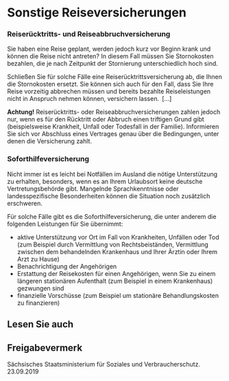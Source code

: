 # Sonstige Reiseversicherungen

### Reiserücktritts- und Reiseabbruchversicherung

Sie haben eine Reise geplant, werden jedoch kurz vor Beginn krank und können die Reise nicht antreten? In diesem Fall müssen Sie Stornokosten bezahlen, die je nach Zeitpunkt der Stornierung unterschiedlich hoch sind.

Schließen Sie für solche Fälle eine Reiserücktrittsversicherung ab, die Ihnen die Stornokosten ersetzt. Sie können sich auch für den Fall, dass Sie Ihre Reise vorzeitig abbrechen müssen und bereits bezahlte Reiseleistungen nicht in Anspruch nehmen können, versichern lassen. [...]

**Achtung!** Reiserücktritts- oder Reiseabbruchversicherungen zahlen jedoch nur, wenn es für den Rücktritt oder Abbruch einen triftigen Grund gibt (beispielsweise Krankheit, Unfall oder Todesfall in der Familie). Informieren Sie sich vor Abschluss eines Vertrages genau über die Bedingungen, unter denen die Versicherung zahlt.

### Soforthilfeversicherung

Nicht immer ist es leicht bei Notfällen im Ausland die nötige Unterstützung zu erhalten, besonders, wenn es an Ihrem Urlaubsort keine deutsche Vertretungsbehörde gibt. Mangelnde Sprachkenntnisse oder landesspezifische Besonderheiten können die Situation noch zusätzlich erschweren.

Für solche Fälle gibt es die Soforthilfeversicherung, die unter anderem die folgenden Leistungen für Sie übernimmt:

* aktive Unterstützung vor Ort im Fall von Krankheiten, Unfällen oder Tod (zum Beispiel durch Vermittlung von Rechtsbeiständen, Vermittlung zwischen dem behandelnden Krankenhaus und Ihrer Ärztin oder Ihrem Arzt zu Hause)
* Benachrichtigung der Angehörigen
* Erstattung der Reisekosten für einen Angehörigen, wenn Sie zu einem längeren stationären Aufenthalt (zum Beispiel in einem Krankenhaus) gezwungen sind
* finanzielle Vorschüsse (zum Beispiel um stationäre Behandlungskosten zu finanzieren)

## Lesen Sie auch

## Freigabevermerk

Sächsisches Staatsministerium für Soziales und Verbraucherschutz. 23.09.2019
